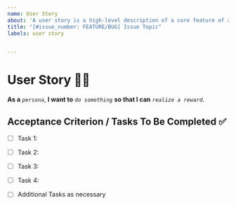 ```yaml
---
name: User Story
about: 'A user story is a high-level description of a core feature of a software system written from the perspective of an end-user.'
title: "[#issue_number: FEATURE/BUG] Issue Topic"
labels: user story


---
```


# User Story :curly_haired_man:

**As a** *`persona`*, **I want to** *`do something`* **so that I can** *`realize a reward`*.


## Acceptance Criterion / Tasks To Be Completed :white_check_mark:
- [ ] Task 1:
- [ ] Task 2: 
- [ ] Task 3:
- [ ] Task 4:
- [ ] Additional Tasks as necessary

